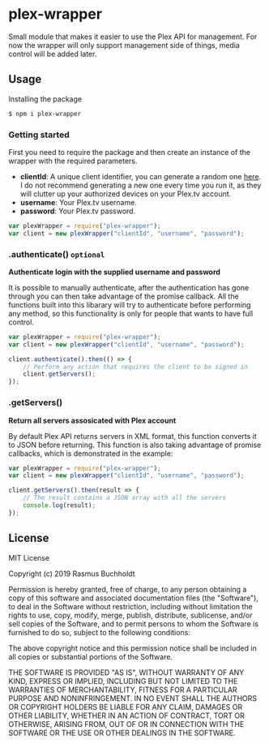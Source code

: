 # plex-wrapper

Small module that makes it easier to use the Plex API for management.
For now the wrapper will only support management side of things, media control will be added later.

## Usage

Installing the package
```bash
$ npm i plex-wrapper
```

### Getting started

First you need to require the package and then create an instance of the wrapper with the required parameters.
- **clientId**: A unique client identifier, you can generate a random one [here](https://www.guidgenerator.com/online-guid-generator.aspx). I do not recommend generating a new one every time you run it, as they will clutter up your authorized devices on your Plex.tv account.
- **username**: Your Plex.tv username.
- **password**: Your Plex.tv password.
```js
var plexWrapper = require("plex-wrapper");
var client = new plexWrapper("clientId", "username", "password");
```

### .authenticate() `optional`

**Authenticate login with the supplied username and password**

It is possible to manually authenticate, after the authentication has gone through you can then take advantage of the promise callback. All the functions built into this libarary will try to authenticate before performing any method, so this functionality is only for people that wants to have full control.

```js
var plexWrapper = require("plex-wrapper");
var client = new plexWrapper("clientId", "username", "password");

client.authenticate().then(() => {
    // Perform any action that requires the client to be signed in
    client.getServers();
});
```

### .getServers()

**Return all servers assosicated with Plex account**

By default Plex API returns servers in XML format, this function converts it to JSON before returning. This function is also taking advantage of promise callbacks, which is demonstrated in the example:

```js
var plexWrapper = require("plex-wrapper");
var client = new plexWrapper("clientId", "username", "password");

client.getServers().then(result => {
    // The result contains a JSON array with all the servers
    console.log(result);
});
```

## License

MIT License

Copyright (c) 2019 Rasmus Buchholdt

Permission is hereby granted, free of charge, to any person obtaining a copy
of this software and associated documentation files (the "Software"), to deal
in the Software without restriction, including without limitation the rights
to use, copy, modify, merge, publish, distribute, sublicense, and/or sell
copies of the Software, and to permit persons to whom the Software is
furnished to do so, subject to the following conditions:

The above copyright notice and this permission notice shall be included in all
copies or substantial portions of the Software.

THE SOFTWARE IS PROVIDED "AS IS", WITHOUT WARRANTY OF ANY KIND, EXPRESS OR
IMPLIED, INCLUDING BUT NOT LIMITED TO THE WARRANTIES OF MERCHANTABILITY,
FITNESS FOR A PARTICULAR PURPOSE AND NONINFRINGEMENT. IN NO EVENT SHALL THE
AUTHORS OR COPYRIGHT HOLDERS BE LIABLE FOR ANY CLAIM, DAMAGES OR OTHER
LIABILITY, WHETHER IN AN ACTION OF CONTRACT, TORT OR OTHERWISE, ARISING FROM,
OUT OF OR IN CONNECTION WITH THE SOFTWARE OR THE USE OR OTHER DEALINGS IN THE
SOFTWARE.
